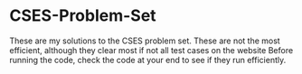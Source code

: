 # CSES-Problem-Set
These are my solutions to the CSES problem set. These are not the most efficient, although they clear most if not all test cases on the website
Before running the code, check the code at your end to see if they run efficiently. 
